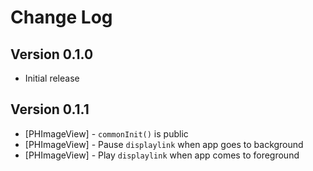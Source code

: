 # Change Log

## Version 0.1.0

* Initial release

## Version 0.1.1

* [PHImageView] - `commonInit()` is public
* [PHImageView] - Pause `displaylink` when app goes to background
* [PHImageView] - Play `displaylink` when app comes to foreground